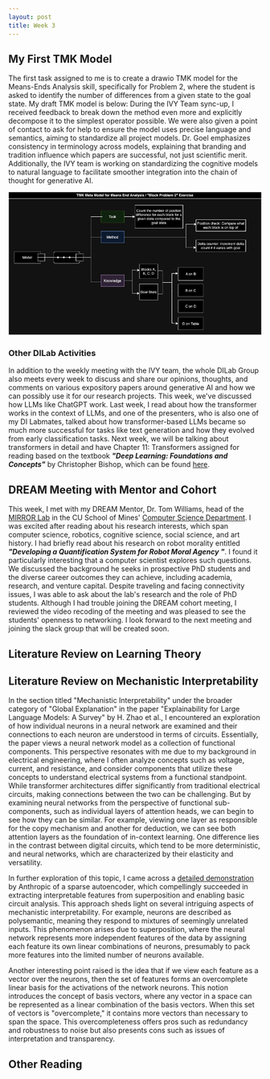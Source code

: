 ```yaml
---
layout: post
title: Week 3
---
```


## My First TMK Model
The first task assigned to me is to create a drawio TMK model for the Means-Ends Analysis skill, specifically for Problem 2, where the student is asked to identify the number of differences from a given state to the goal state. My draft TMK model is below:
During the IVY Team sync-up, I received feedback to break down the method even more and explicitly decompose it to the simplest operator possible. We were also given a point of contact to ask for help to ensure the model uses precise language and semantics, aiming to standardize all project models. Dr. Goel emphasizes consistency in terminology across models, explaining that branding and tradition influence which papers are successful, not just scientific merit. Additionally, the IVY team is working on standardizing the cognitive models to natural language to facilitate smoother integration into the chain of thought for generative AI.

![image](https://github.com/gracebrazil28/gracebrazil28.github.io/blob/85cbfe22b81dde7113575e42f3bb79c3dcc269d3/images/BlockProblem2.png)

### Other DILab Activities
In addition to the weekly meeting with the IVY team, the whole DILab Group also meets every week to discuss and share our opinions, thoughts, and comments on various expository papers around generative AI and how we can possibly use it for our research projects. This week, we've discussed how LLMs like ChatGPT work. Last week, I read about how the transformer works in the context of LLMs, and one of the presenters, who is also one of my DI Labmates, talked about how transformer-based LLMs became so much more successful for tasks like text generation and how they evolved from early classification tasks. Next week, we will be talking about transformers in detail and have Chapter 11: Transformers assigned for reading based on the textbook ***"Deep Learning: Foundations and Concepts"*** by Christopher Bishop, which can be found [here](https://www.bishopbook.com). 


## DREAM Meeting with Mentor and Cohort
This week, I met with my DREAM Mentor, Dr. Tom Williams, head of the [MIRROR Lab](https://mirrorlab.mines.edu/) in the CU School of Mines' [Computer Science Department](https://cs.mines.edu). I was excited after reading about his research interests, which span computer science, robotics, cognitive science, social science, and art history. I had briefly read about his research on robot morality entitled ***"Developing a Quantification System for Robot Moral Agency
"***. I found it particularly interesting that a computer scientist explores such questions. We discussed the background he seeks in prospective PhD students and the diverse career outcomes they can achieve, including academia, research, and venture capital. Despite traveling and facing connectivity issues, I was able to ask about the lab's research and the role of PhD students. Although I had trouble joining the DREAM cohort meeting, I reviewed the video recoding of the meeting and was pleased to see the students' openness to networking. I look forward to the next meeting and joining the slack group that will be created soon.

## Literature Review on Learning Theory

## Literature Review on Mechanistic Interpretability
In the section titled "Mechanistic Interpretability" under the broader category of "Global Explanation" in the paper "Explainability for Large Language Models: A Survey" by H. Zhao et al., I encountered an exploration of how individual neurons in a neural network are examined and their connections to each neuron are understood in terms of circuits. Essentially, the paper views a neural network model as a collection of functional components. This perspective resonates with me due to my background in electrical engineering, where I often analyze concepts such as voltage, current, and resistance, and consider components that utilize these concepts to understand electrical systems from a functional standpoint. While transformer architectures differ significantly from traditional electrical circuits, making connections between the two can be challenging. But by examining neural networks from the perspective of functional sub-components, such as individual layers of attention heads, we can begin to see how they can be similar. For example, viewing one layer as responsible for the copy mechanism and another for deduction, we can see both attention layers as the foundation of in-context learning. One difference lies in the contrast between digital circuits, which tend to be more deterministic, and neural networks, which are characterized by their elasticity and versatility.

In further exploration of this topic, I came across a [detailed demonstration](https://transformer-circuits.pub/2023/monosemantic-features/index.html)  by Anthropic of a sparse autoencoder, which compellingly succeeded in extracting interpretable features from superposition and enabling basic circuit analysis. This approach sheds light on several intriguing aspects of mechanistic interpretability. For example, neurons are described as polysemantic, meaning they respond to mixtures of seemingly unrelated inputs. This phenomenon arises due to superposition, where the neural network represents more independent features of the data by assigning each feature its own linear combinations of neurons, presumably to pack more features into the limited number of neurons available. 

Another interesting point raised is the idea that if we view each feature as a vector over the neurons, then the set of features forms an overcomplete linear basis for the activations of the network neurons. This notion introduces the concept of basis vectors, where any vector in a space can be represented as a linear combination of the basis vectors. When this set of vectors is "overcomplete," it contains more vectors than necessary to span the space. This overcompleteness offers pros such as redundancy and robustness to noise but also presents cons such as issues of interpretation and transparency.

## Other Reading
